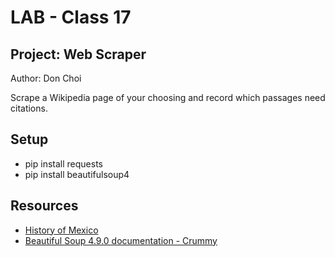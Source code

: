 # LAB - Class 17

## Project: Web Scraper

Author: Don Choi

Scrape a Wikipedia page of your choosing and record which passages need citations.

## Setup

- pip install requests
- pip install beautifulsoup4

## Resources

- [History of Mexico](https://en.wikipedia.org/wiki/History_of_Mexico)
- [Beautiful Soup 4.9.0 documentation - Crummy](https://www.crummy.com/software/BeautifulSoup/bs4/doc/)
